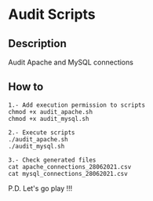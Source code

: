 # Audit Scripts #

## Description ##
Audit Apache and MySQL connections

## How to ##
~~~
1.- Add execution permission to scripts
chmod +x audit_apache.sh
chmod +x audit_mysql.sh

2.- Execute scripts
./audit_apache.sh
./audit_mysql.sh

3.- Check generated files
cat apache_connections_28062021.csv
cat mysql_connections_28062021.csv
~~~

P.D. Let's go play !!!